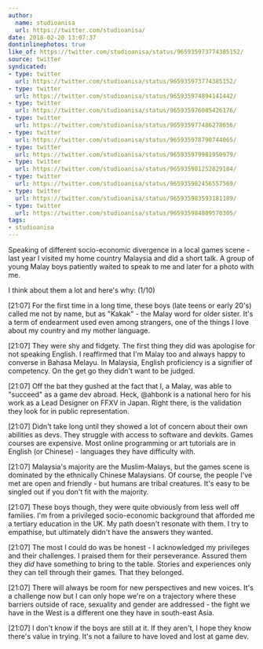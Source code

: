 ```yaml
---
author:
  name: studioanisa
  url: https://twitter.com/studioanisa/
date: 2018-02-20 13:07:37
dontinlinephotos: true
like_of: https://twitter.com/studioanisa/status/965935973774385152/
source: twitter
syndicated:
- type: twitter
  url: https://twitter.com/studioanisa/status/965935973774385152/
- type: twitter
  url: https://twitter.com/studioanisa/status/965935974894141442/
- type: twitter
  url: https://twitter.com/studioanisa/status/965935976085426176/
- type: twitter
  url: https://twitter.com/studioanisa/status/965935977486278656/
- type: twitter
  url: https://twitter.com/studioanisa/status/965935978790744065/
- type: twitter
  url: https://twitter.com/studioanisa/status/965935979981950979/
- type: twitter
  url: https://twitter.com/studioanisa/status/965935981252829184/
- type: twitter
  url: https://twitter.com/studioanisa/status/965935982456557569/
- type: twitter
  url: https://twitter.com/studioanisa/status/965935983593181189/
- type: twitter
  url: https://twitter.com/studioanisa/status/965935984809570305/
tags:
- studioanisa
---
```


Speaking of different socio-economic divergence in a local games scene - last year I visited my home country Malaysia and did a short talk. A group of young Malay boys patiently waited to speak to me and later for a photo with me.



I think about them a lot and here's why: (1/10)

<time id="965935974894141442">[21:07]</time> For the first time in a long time, these boys (late teens or early 20's) called me not by name, but as "Kakak" - the Malay word for older sister. It's a term of endearment used even among strangers, one of the things I love about my country and my mother language.

<time id="965935976085426176">[21:07]</time> They were shy and fidgety. The first thing they did was apologise for not speaking English. I reaffirmed that I'm Malay too and always happy to converse in Bahasa Melayu. In Malaysia, English proficiency is a signifier of competency. On the get go they didn't want to be judged.

<time id="965935977486278656">[21:07]</time> Off the bat they gushed at the fact that I, a Malay, was able to "succeed" as a game dev abroad. Heck, @ahbonk is a national hero for his work as a Lead Designer on FFXV in Japan. Right there, is the validation they look for in public representation.

<time id="965935978790744065">[21:07]</time> Didn't take long until they showed a lot of concern about their own abilities as devs. They struggle with access to software and devkits. Games courses are expensive. Most online programming or art tutorials are in English (or Chinese) - languages they have difficulty with.

<time id="965935979981950979">[21:07]</time> Malaysia's majority are the Muslim-Malays, but the games scene is dominated by the ethnically Chinese Malaysians. Of course, the people I've met are open and friendly - but humans are tribal creatures. It's easy to be singled out if you don't fit with the majority.

<time id="965935981252829184">[21:07]</time> These boys though, they were quite obviously from less well off families. I'm from a privileged socio-economic background that afforded me a tertiary education in the UK. My path doesn't resonate with them. I try to empathise, but ultimately didn't have the answers they wanted.

<time id="965935982456557569">[21:07]</time> The most I could do was be honest - I acknowledged my privileges and their challenges. I praised them for their perseverance. Assured them they *did* have something to bring to the table. Stories and experiences only they can tell through their games. That they belonged.

<time id="965935983593181189">[21:07]</time> There will always be room for new perspectives and new voices. It's a challenge now but I can only hope we're on a trajectory where these barriers outside of race, sexuality and gender are addressed - the fight we have in the West is a different one they have in south-east Asia.

<time id="965935984809570305">[21:07]</time> I don't know if the boys are still at it. If they aren't, I hope they know there's value in trying. It's not a failure to have loved and lost at game dev.